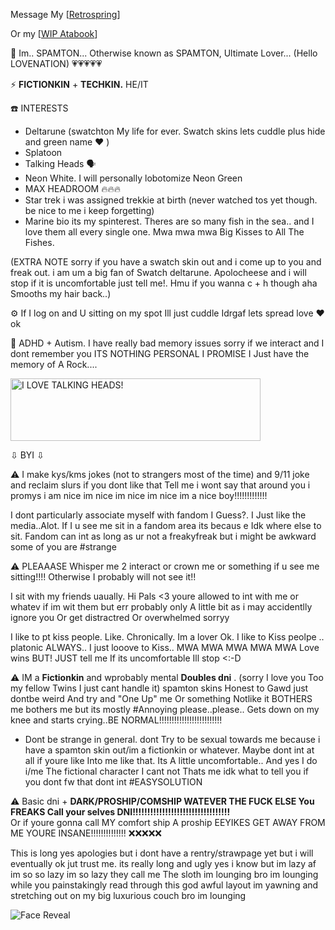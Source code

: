 Message My [[Retrospring](https://retrospring.net/@SPAMTON_GSPAMTON)]

Or my [[WIP Atabook](https://spamton.atabook.org/)]


💾 Im.. SPAMTON... Otherwise known as SPAMTON, Ultimate Lover... (Hello LOVENATION) 💗💗💗💗💗

⚡ **FICTIONKIN** + **TECHKIN.** HE/IT
  
☎️ INTERESTS
 - Deltarune (swatchton My life for ever. Swatch skins lets cuddle plus hide and green name ❤️ )
 - Splatoon
 - Talking Heads 🗣️
 - Neon White. I will personally lobotomize Neon Green
 - MAX HEADROOM :fire::fire::fire: 
 - Star trek i was assigned trekkie at birth (never watched tos yet though. be nice to me i keep forgetting)
 - Marine bio its my spinterest. Theres are so many fish in the sea.. and I love them all every single one. Mwa mwa mwa Big Kisses to All The Fishes.

(EXTRA NOTE sorry if you have a swatch skin out and i come up to you and freak out. i am um a big fan of Swatch deltarune. Apolocheese and i will stop if it is uncomfortable just tell me!. Hmu if you wanna c + h though aha Smooths my hair back..) 


⚙️ If I log on and U sitting on my spot Ill just cuddle Idrgaf lets spread love ❤️ ok


 📧 ADHD + Autism. I have really bad memory issues sorry if we interact and I dont remember you ITS NOTHING PERSONAL I PROMISE I Just have the memory of A Rock....

   <img src="https://file.garden/ZhZPB1LLjRCJOu7W/spam%20as%20it%20ever%20was.gif" alt="I LOVE TALKING HEADS!" width="400" height="100">

 ⇩ BYI ⇩

 ⚠️ I make kys/kms jokes (not to strangers most of the time) and 9/11 joke and reclaim slurs if you dont like that Tell me i wont say that around you i promys i am nice im nice im nice im nice im a nice boy!!!!!!!!!!!!!

  I dont particularly associate myself with fandom I Guess?. I Just like the media..Alot. If I u see me sit in a fandom area its becaus e Idk where else to sit. Fandom can int as long as ur not a freakyfreak but i might be awkward some of you are #strange

 ⚠️ PLEAAASE Whisper me 2 interact or crown me or something if u see me sitting!!!! Otherwise I probably will not see it!!

I sit with my friends uaually. Hi Pals <3 youre allowed to int with me or whatev if im wit them but err probably only A little bit as i may accidentlly ignore you Or get distractred Or overwhelmed sorryy

  I like to pt kiss people. Like. Chronically. Im a lover Ok. I like to Kiss peolpe .. platonic ALWAYS.. I just looove to Kiss.. MWA MWA MWA MWA MWA Love wins  BUT! JUST tell me If its uncomfortable Ill stop <:-D
  
 ⚠️ IM a **Fictionkin** and wprobably mental **Doubles dni** . (sorry I love you Too my fellow Twins I just cant handle it) spamton skins Honest to Gawd just dontbe weird And try and "One Up" me Or something Notlike it BOTHERS me bothers me but its mostly #Annoying please..please.. Gets down on my knee and starts crying..BE NORMAL!!!!!!!!!!!!!!!!!!!!!!!!!
   * Dont be strange in general. dont Try to be sexual towards me because i have a spamton skin out/im a fictionkin or whatever. Maybe dont int at all if youre like Into me like that. Its A little uncomfortable.. And yes I do i/me The fictional character I cant not Thats me idk what to tell you if you dont fw that dont int #EASYSOLUTION

 ⚠️ Basic dni + **DARK/PROSHIP/COMSHIP WATEVER THE FUCK ELSE You FREAKS Call your selves DNI!!!!!!!!!!!!!!!!!!!!!!!!!!!!!!!!!**  
Or if youre gonna call MY comfort ship A proship EEYIKES GET AWAY FROM ME YOURE INSANE!!!!!!!!!!!!!! ❌❌❌❌❌

 This is long yes apologies but i dont have a rentry/strawpage yet but i will eventually ok jut trust me. its really long and ugly yes i know but im lazy af im so so lazy im so lazy they call me The sloth im lounging bro im lounging while you painstakingly read through this god awful layout im yawning and stretching out on my big luxurious couch bro im lounging 

![Face Reveal](https://file.garden/ZhZPB1LLjRCJOu7W/gangsterton.png)

